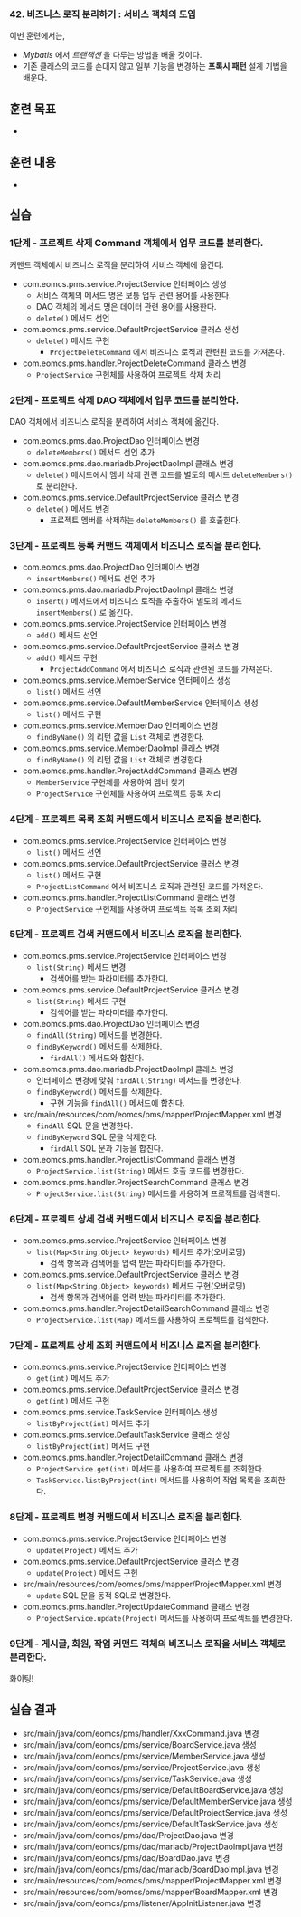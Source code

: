 ### 42. 비즈니스 로직 분리하기 : 서비스 객체의 도입

이번 훈련에서는,
- *Mybatis* 에서 *트랜잭션* 을 다루는 방법을 배울 것이다.
- 기존 클래스의 코드를 손대지 않고 일부 기능을 변경하는 **프록시 패턴** 설계 기법을 배운다.



## 훈련 목표
-

## 훈련 내용
-

## 실습

### 1단계 - 프로젝트 삭제 Command 객체에서 업무 코드를 분리한다.

커맨드 객체에서 비즈니스 로직을 분리하여 서비스 객체에 옮긴다.

- com.eomcs.pms.service.ProjectService 인터페이스 생성
  - 서비스 객체의 메서드 명은 보통 업무 관련 용어를 사용한다.
  - DAO 객체의 메서드 명은 데이터 관련 용어를 사용한다.
  - `delete()` 메서드 선언
- com.eomcs.pms.service.DefaultProjectService 클래스 생성
  - `delete()` 메서드 구현
    - `ProjectDeleteCommand` 에서 비즈니스 로직과 관련된 코드를 가져온다.
- com.eomcs.pms.handler.ProjectDeleteCommand 클래스 변경
  - `ProjectService` 구현체를 사용하여 프로젝트 삭제 처리


### 2단계 - 프로젝트 삭제 DAO 객체에서 업무 코드를 분리한다.

DAO 객체에서 비즈니스 로직을 분리하여 서비스 객체에 옮긴다.

- com.eomcs.pms.dao.ProjectDao 인터페이스 변경
  - `deleteMembers()` 메서드 선언 추가
- com.eomcs.pms.dao.mariadb.ProjectDaoImpl 클래스 변경
  - `delete()` 메서드에서 멤버 삭제 관련 코드를 별도의 메서드 `deleteMembers()` 로 분리한다.
- com.eomcs.pms.service.DefaultProjectService 클래스 변경
  - `delete()` 메서드 변경
    - 프로젝트 멤버를 삭제하는 `deleteMembers()` 를 호출한다.

### 3단계 - 프로젝트 등록 커맨드 객체에서 비즈니스 로직을 분리한다.

- com.eomcs.pms.dao.ProjectDao 인터페이스 변경
  - `insertMembers()` 메서드 선언 추가
- com.eomcs.pms.dao.mariadb.ProjectDaoImpl 클래스 변경
  - `insert()` 메서드에서 비즈니스 로직을 추출하여 별도의 메서드 `insertMembers()` 로 옮긴다.
- com.eomcs.pms.service.ProjectService 인터페이스 변경
  - `add()` 메서드 선언
- com.eomcs.pms.service.DefaultProjectService 클래스 변경
  - `add()` 메서드 구현
    - `ProjectAddCommand` 에서 비즈니스 로직과 관련된 코드를 가져온다.
- com.eomcs.pms.service.MemberService 인터페이스 생성
  - `list()` 메서드 선언
- com.eomcs.pms.service.DefaultMemberService 인터페이스 생성
  - `list()` 메서드 구현
- com.eomcs.pms.service.MemberDao 인터페이스 변경
  - `findByName()` 의 리턴 값을 `List` 객체로 변경한다.
- com.eomcs.pms.service.MemberDaoImpl 클래스 변경
  - `findByName()` 의 리턴 값을 `List` 객체로 변경한다.
- com.eomcs.pms.handler.ProjectAddCommand 클래스 변경
  - `MemberService` 구현체를 사용하여 멤버 찾기
  - `ProjectService` 구현체를 사용하여 프로젝트 등록 처리


### 4단계 - 프로젝트 목록 조회 커맨드에서 비즈니스 로직을 분리한다.

- com.eomcs.pms.service.ProjectService 인터페이스 변경
  - `list()` 메서드 선언
- com.eomcs.pms.service.DefaultProjectService 클래스 변경
  - `list()` 메서드 구현
  - `ProjectListCommand` 에서 비즈니스 로직과 관련된 코드를 가져온다.
- com.eomcs.pms.handler.ProjectListCommand 클래스 변경
  - `ProjectService` 구현체를 사용하여 프로젝트 목록 조회 처리

### 5단계 - 프로젝트 검색 커맨드에서 비즈니스 로직을 분리한다.

- com.eomcs.pms.service.ProjectService 인터페이스 변경
  - `list(String)` 메서드 변경
    - 검색어를 받는 파라미터를 추가한다.
- com.eomcs.pms.service.DefaultProjectService 클래스 변경
  - `list(String)` 메서드 구현
    - 검색어를 받는 파라미터를 추가한다.
- com.eomcs.pms.dao.ProjectDao 인터페이스 변경
  - `findAll(String)` 메서드를 변경한다.
  - `findByKeyword()` 메서드를 삭제한다.
    - `findAll()` 메서드와 합친다.
- com.eomcs.pms.dao.mariadb.ProjectDaoImpl 클래스 변경
  - 인터페이스 변경에 맞춰 `findAll(String)` 메서드를 변경한다.
  - `findByKeyword()` 메서드를 삭제한다.
    - 구현 기능을 `findAll()` 메서드에 합친다.
- src/main/resources/com/eomcs/pms/mapper/ProjectMapper.xml 변경
  - `findAll` SQL 문을 변경한다.
  - `findByKeyword` SQL 문을 삭제한다.
    - `findAll` SQL 문과 기능을 합친다.
- com.eomcs.pms.handler.ProjectListCommand 클래스 변경
  - `ProjectService.list(String)` 메서드 호출 코드를 변경한다.
- com.eomcs.pms.handler.ProjectSearchCommand 클래스 변경
  - `ProjectService.list(String)` 메서드를 사용하여 프로젝트를 검색한다.


### 6단계 - 프로젝트 상세 검색 커맨드에서 비즈니스 로직을 분리한다.

- com.eomcs.pms.service.ProjectService 인터페이스 변경
  - `list(Map<String,Object> keywords)` 메서드 추가(오버로딩)
    - 검색 항목과 검색어를 입력 받는 파라미터를 추가한다.
- com.eomcs.pms.service.DefaultProjectService 클래스 변경
  - `list(Map<String,Object> keywords)` 메서드 구현(오버로딩)
    - 검색 항목과 검색어를 입력 받는 파라미터를 추가한다.
- com.eomcs.pms.handler.ProjectDetailSearchCommand 클래스 변경
  - `ProjectService.list(Map)` 메서드를 사용하여 프로젝트를 검색한다.

### 7단계 - 프로젝트 상세 조회 커맨드에서 비즈니스 로직을 분리한다.

- com.eomcs.pms.service.ProjectService 인터페이스 변경
  - `get(int)` 메서드 추가
- com.eomcs.pms.service.DefaultProjectService 클래스 변경
  - `get(int)` 메서드 구현
- com.eomcs.pms.service.TaskService 인터페이스 생성
  - `listByProject(int)` 메서드 추가
- com.eomcs.pms.service.DefaultTaskService 클래스 생성
  - `listByProject(int)` 메서드 구현
- com.eomcs.pms.handler.ProjectDetailCommand 클래스 변경
  - `ProjectService.get(int)` 메서드를 사용하여 프로젝트를 조회한다.
  - `TaskService.listByProject(int)` 메서드를 사용하여 작업 목록을 조회한다.

### 8단계 - 프로젝트 변경 커맨드에서 비즈니스 로직을 분리한다.

- com.eomcs.pms.service.ProjectService 인터페이스 변경
  - `update(Project)` 메서드 추가
- com.eomcs.pms.service.DefaultProjectService 클래스 변경
  - `update(Project)` 메서드 구현
- src/main/resources/com/eomcs/pms/mapper/ProjectMapper.xml 변경
  - `update` SQL 문을 동적 SQL로 변경한다.
- com.eomcs.pms.handler.ProjectUpdateCommand 클래스 변경
  - `ProjectService.update(Project)` 메서드를 사용하여 프로젝트를 변경한다.

### 9단계 - 게시글, 회원, 작업 커맨드 객체의 비즈니스 로직을 서비스 객체로 분리한다.

화이팅!



## 실습 결과

- src/main/java/com/eomcs/pms/handler/XxxCommand.java 변경
- src/main/java/com/eomcs/pms/service/BoardService.java 생성
- src/main/java/com/eomcs/pms/service/MemberService.java 생성
- src/main/java/com/eomcs/pms/service/ProjectService.java 생성
- src/main/java/com/eomcs/pms/service/TaskService.java 생성
- src/main/java/com/eomcs/pms/service/DefaultBoardService.java 생성
- src/main/java/com/eomcs/pms/service/DefaultMemberService.java 생성
- src/main/java/com/eomcs/pms/service/DefaultProjectService.java 생성
- src/main/java/com/eomcs/pms/service/DefaultTaskService.java 생성
- src/main/java/com/eomcs/pms/dao/ProjectDao.java 변경
- src/main/java/com/eomcs/pms/dao/mariadb/ProjectDaoImpl.java 변경
- src/main/java/com/eomcs/pms/dao/BoardDao.java 변경
- src/main/java/com/eomcs/pms/dao/mariadb/BoardDaoImpl.java 변경
- src/main/resources/com/eomcs/pms/mapper/ProjectMapper.xml 변경
- src/main/resources/com/eomcs/pms/mapper/BoardMapper.xml 변경
- src/main/java/com/eomcs/pms/listener/AppInitListener.java 변경
